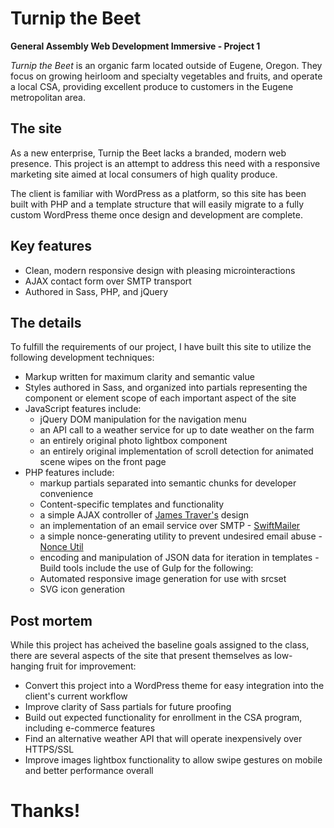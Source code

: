 # Turnip the Beet 

**General Assembly Web Development Immersive - Project 1**

*Turnip the Beet* is an organic farm located outside of Eugene, Oregon. They focus on growing heirloom and specialty vegetables and fruits, and operate a local CSA, providing excellent produce to customers in the Eugene metropolitan area.

## The site

As a new enterprise, Turnip the Beet lacks a branded, modern web presence. This project is an attempt to address this need with a responsive marketing site aimed at local consumers of high quality produce.

The client is familiar with WordPress as a platform, so this site has been built with PHP and a template structure that will easily migrate to a fully custom WordPress theme once design and development are complete.

## Key features

- Clean, modern responsive design with pleasing microinteractions
- AJAX contact form over SMTP transport
- Authored in Sass, PHP, and jQuery

## The details

To fulfill the requirements of our project, I have built this site to utilize the following development techniques:

- Markup written for maximum clarity and semantic value
- Styles authored in Sass, and organized into partials representing the component or element scope of each important aspect of the site
- JavaScript features include:
	- jQuery DOM manipulation for the navigation menu
	-	an API call to a weather service for up to date weather on the farm
	- an entirely original photo lightbox component
	- an entirely original implementation of scroll detection for animated scene wipes on the front page
- PHP features include:
	- markup partials separated into semantic chunks for developer convenience
	- Content-specific templates and functionality
	- a simple AJAX controller of [James Traver's](https://github.com/code-for-coffee/php_ajax_controller) design
	- an implementation of an email service over SMTP - [SwiftMailer](https://github.com/swiftmailer/swiftmailer)
	- a simple nonce-generating utility to prevent undesired email abuse - [Nonce Util](https://github.com/timostamm/NonceUtil-PHP)
	- encoding and manipulation of JSON data for iteration in templates
-Build tools include the use of Gulp for the following:
	- Automated responsive image generation for use with srcset
	- SVG icon generation

## Post mortem

While this project has acheived the baseline goals assigned to the class, there are several aspects of the site that present themselves as low-hanging fruit for improvement:

- Convert this project into a WordPress theme for easy integration into the client's current workflow
- Improve clarity of Sass partials for future proofing
- Build out expected functionality for enrollment in the CSA program, including e-commerce features
- Find an alternative weather API that will operate inexpensively over HTTPS/SSL
- Improve images lightbox functionality to allow swipe gestures on mobile and better performance overall

# Thanks!